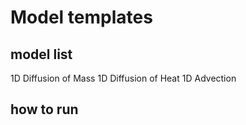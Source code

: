 # Model templates
## model list
1D Diffusion of Mass
1D Diffusion of Heat
1D Advection

## how to run
